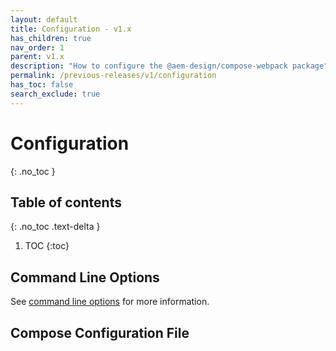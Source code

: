 ```yaml
---
layout: default
title: Configuration - v1.x
has_children: true
nav_order: 1
parent: v1.x
description: "How to configure the @aem-design/compose-webpack package"
permalink: /previous-releases/v1/configuration
has_toc: false
search_exclude: true
---
```


# Configuration
{: .no_toc }

## Table of contents
{: .no_toc .text-delta }

1. TOC
{:toc}

## Command Line Options
See [command line options](/previous-releases/v1/configuration/cli) for more information.

## Compose Configuration File
